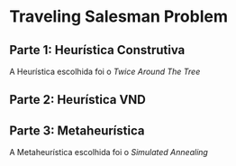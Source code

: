 # Traveling Salesman Problem

## Parte 1: Heurística Construtiva

A Heurística escolhida foi o *Twice Around The Tree*

## Parte 2: Heurística VND

## Parte 3: Metaheurística

A Metaheurística escolhida foi o *Simulated Annealing*
